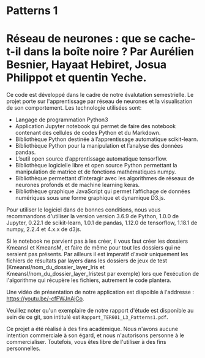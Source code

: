 # Patterns 1
# Réseau de neurones : que se cache-t-il dans la boîte noire ? Par Aurélien Besnier, Hayaat Hebiret, Josua Philippot et quentin Yeche.

Ce code est développé dans le cadre de notre évalutation semestrielle. Le projet porte sur l'apprentissage par réseau de neurones et la visualisation de son comportement. 
Les technologie utilisées sont:

  * Langage de programmation Python3 
  * Application Jupyter notebook qui permet de faire des notebook contenant des cellules
  de codes Python et du Markdown.
  * Bibliothèque Python destinée à l’apprentissage automatique scikit-learn.
  * Bibliothèque Python pour la manipulation et l’analyse des données pandas.
  * L’outil open source d’apprentissage automatique tensorflow.
  * Bibliothèque logicielle libre et open source Python permettant la manipulation de matrice
  et de fonctions mathématiques numpy.
  * Bibliothèque permettant d’interagir avec les algorithmes de réseaux de neurones profonds
  et de machine learning keras.
  * Bibliothèque graphique JavaScript qui permet l’affichage de données numériques sous une
  forme graphique et dynamique D3.js.

Pour utiliser le logiciel dans de bonnes conditions, nous vous recommandons d'utiliser la version version 3.6.9 de Python, 1.0.0 de Jupyter, 0.22.1 de scikit-learn, 1.0.1 de pandas, 1.12.0 de tensorflow, 1.18.1 de numpy, 2.2.4 et 4.x.x de d3js.

Si le notebook ne parvient pas à les créer, il vous faut créer les dossiers KmeansI et KmeansM, et faire de même pour tout les dossiers qui ne seraient pas présents. Par ailleurs il est imperatif d'avoir uniquement les fichiers de résultats par layers dans les dossiers de jeux de test (KmeansI/nom_du_dossier_layer_Iris et KmeansI/nom_du_dossier_layer_Iristest par exemple) lors que l'exécution de l'algorithme qui récupère les fichiers, autrement le code plantera.

Une vidéo de présentation de notre application est dispoible à l'addresse : https://youtu.be/-cfFWJnAjCo.

Veuillez noter qu'un exemplaire de notre rapport d'étude est disponible au sein de ce git, son intitulé est `Rapport_TER601_L3_Patterns1.pdf`.

Ce projet a été réalisé à des fins académique. Nous n'avons aucune intention commerciale à son égard, et nous n'autorisons personne à le commercialiser. Toutefois, vous êtes libre de l'utiliser à des fins personnelles. 

